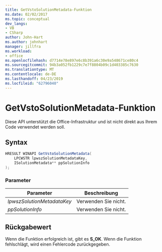 ```yaml
---
title: GetVstoSolutionMetadata-Funktion
ms.date: 02/02/2017
ms.topic: conceptual
dev_langs:
- VB
- CSharp
author: John-Hart
ms.author: johnhart
manager: jillfra
ms.workload:
- office
ms.openlocfilehash: d7714e78e897e6c8b391a6c30e9a548671ce80c4
ms.sourcegitcommit: 94b3a052fb1229c7e7f8804b09c1d403385c7630
ms.translationtype: MT
ms.contentlocale: de-DE
ms.lasthandoff: 04/23/2019
ms.locfileid: "62796040"
---
```

# <a name="getvstosolutionmetadata-function"></a>GetVstoSolutionMetadata-Funktion
  Diese API unterstützt die Office-Infrastruktur und ist nicht direkt aus Ihrem Code verwendet werden soll.

## <a name="syntax"></a>Syntax

```csharp
HRESULT WINAPI GetVstoSolutionMetadata(
    LPCWSTR lpwszSolutionMetadataKey,
    ISolutionMetadata** ppSolutionInfo
);
```

### <a name="parameters"></a>Parameter

|Parameter|Beschreibung|
|---------------|-----------------|
|*lpwszSolutionMetadataKey*|Verwenden Sie nicht.|
|*ppSolutionInfo*|Verwenden Sie nicht.|

## <a name="return-value"></a>Rückgabewert
 Wenn die Funktion erfolgreich ist, gibt es **S_OK**. Wenn die Funktion fehlschlägt, wird einen Fehlercode zurückgegeben.
